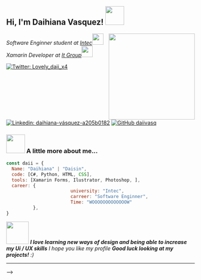 <h2> Hi, I'm Daihiana Vasquez! <img src="https://media.giphy.com/media/mGcNjsfWAjY5AEZNw6/giphy.gif" width="50"></h2>
<img align='right' src="https://media.giphy.com/media/XXaqHXbKLx5NLHDwNZ/giphy.gif" width="230">
<p><em>Software Enginner student at <a href="https://www.intec.edu.do">Intec</a><img src="https://media.giphy.com/media/fYSnHlufseco8Fh93Z/giphy.gif" width="30"></br>Xamarin Developer  at <a href="https://www.itgroupmobile.com/es/">It Group</a><img src="https://media.giphy.com/media/WUlplcMpOCEmTGBtBW/giphy.gif" width="30"> 
</em></p>

[![Twitter: Lovely_daii_x4](https://img.shields.io/twitter/follow/Lovely_daii_x4?style=social)](https://twitter.com/Lovely_daii_x4)
[![Linkedin: daihiana-vásquez-a205b0182](https://img.shields.io/badge/-DaihianaVasquez-blue?style=flat-square&logo=Linkedin&logoColor=white&link=https://www.linkedin.com/in/daihiana-vásquez-a205b0182/)](https://www.linkedin.com/in/daihiana-vásquez-a205b0182/)
[![GitHub daiivasq](https://img.shields.io/github/followers/daiivasq?label=follow&style=social)](https://github.com/daiivasq)



### <img src="https://media.giphy.com/media/VgCDAzcKvsR6OM0uWg/giphy.gif" width="50"> A little more about me...  

```javascript
const daii = {
  Name: "Daihiana" | "Daisin",
  code: [C#, Python, HTML, CSS],
  tools: [Xamarin Forms, Ilustrator, Photoshop, ],
  career: {
                        university: "Intec",
                        carreer: "Software Enginner",
                        Time: "WOOOOOOOOOOOOOW"
          },
}
```

<img src="https://media.giphy.com/media/LnQjpWaON8nhr21vNW/giphy.gif" width="60"> <em><b>I love learning new ways of design and being able to increase my Ui / UX skills</b> I hope you like my profile
 <b> Good luck looking at my projects!</b> :)</em>

---
-->
